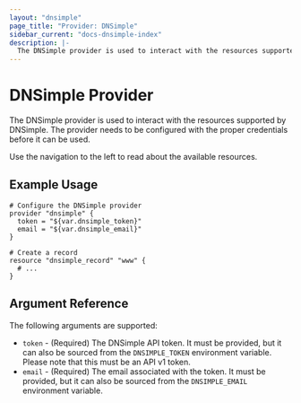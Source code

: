 ```yaml
---
layout: "dnsimple"
page_title: "Provider: DNSimple"
sidebar_current: "docs-dnsimple-index"
description: |-
  The DNSimple provider is used to interact with the resources supported by DNSimple. The provider needs to be configured with the proper credentials before it can be used.
---
```


# DNSimple Provider

The DNSimple provider is used to interact with the
resources supported by DNSimple. The provider needs to be configured
with the proper credentials before it can be used.

Use the navigation to the left to read about the available resources.

## Example Usage

```
# Configure the DNSimple provider
provider "dnsimple" {
  token = "${var.dnsimple_token}"
  email = "${var.dnsimple_email}"
}

# Create a record
resource "dnsimple_record" "www" {
  # ...
}
```

## Argument Reference

The following arguments are supported:

* `token` - (Required) The DNSimple API token. It must be provided, but it can also be sourced from the `DNSIMPLE_TOKEN` environment variable. Please note that this must be an API v1 token.
* `email` - (Required) The email associated with the token. It must be provided, but it can also be sourced from the `DNSIMPLE_EMAIL` environment variable.


